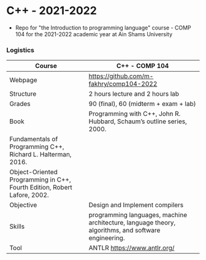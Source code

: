 # C++ - 2021-2022

- Repo for "the Introduction to programming language" course - COMP 104 for the 2021-2022 academic year at Ain Shams University

### Logistics

Course | C++ - COMP 104
---|----
Webpage| https://github.com/m-fakhry/comp104-2022
Structure | 2 hours lecture and 2 hours lab
Grades | 90 (final), 60 (midterm + exam + lab)
Book | Programming with C++, John R. Hubbard, Schaum’s outline series, 2000.
| Fundamentals of Programming C++, Richard L. Halterman, 2016.
| Object-Oriented Programming in C++, Fourth Edition, Robert Lafore, 2002.
Objective | Design and Implement compilers
Skills | programming languages, machine architecture, language theory, algorithms, and software engineering.
Tool |  ANTLR https://www.antlr.org/
